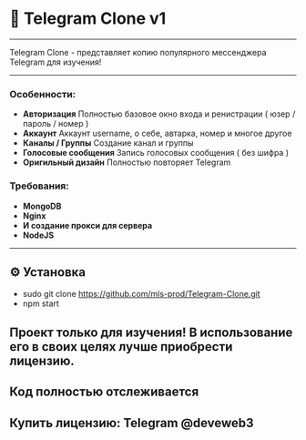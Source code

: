 # 🚀 Telegram Clone v1

---

Telegram Clone - представляет копию популярного мессенджера Telegram для изучения! 

---

### Особенности:

*   **Авторизация** Полностью базовое окно входа и ренистрации ( юзер / пароль / номер )
*   **Аккаунт** Аккаунт username, о себе, автарка, номер и многое другое
*   **Каналы / Группы** Создание канал и группы 
*   **Голосовые сообщения** Запись голосовых сообщения ( без шифра )
*   **Оригильный дизайн** Полностью повторяет Telegram 
   
### Требования:

*   **MongoDB** 
*   **Nginx** 
*   **И создание прокси для сервера** 
*   **NodeJS** 

---

## ⚙️ Установка

- sudo git clone https://github.com/mls-prod/Telegram-Clone.git
- npm start 

## Проект только для изучения! В использование его в своих целях лучше приобрести лицензию. 
## Код полностью отслеживается 
## Купить лицензию: Telegram @deveweb3

